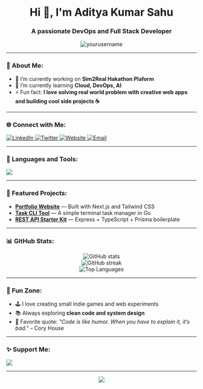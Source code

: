<!-- PROFILE README TEMPLATE -->
<h1 align="center">Hi 👋, I'm Aditya Kumar Sahu</h1>
<h3 align="center">A passionate DevOps and Full Stack Developer</h3>

<p align="center">
  <img src="https://komarev.com/ghpvc/?username=yourusername&label=Profile%20Views&color=0e75b6&style=flat" alt="yourusername" />
</p>

---

### 💫 About Me:
- 🔭 I’m currently working on **Sim2Real Hakathon Plaform**  
- 🌱 I’m currently learning **Cloud, DevOps, AI**  
- ⚡ Fun fact: **I love solving real world problem with creative web apps and building cool side projects ☕**

---

### 🌐 Connect with Me:
<p align="left">
  <a href="https://linkedin.com/in/yourlinkedin" target="blank">
    <img src="https://img.shields.io/badge/LinkedIn-blue?logo=linkedin&logoColor=white" alt="LinkedIn"/>
  </a>
  <a href="https://twitter.com/yourtwitter" target="blank">
    <img src="https://img.shields.io/badge/Twitter-1DA1F2?logo=twitter&logoColor=white" alt="Twitter"/>
  </a>
  <a href="https://yourwebsite.com" target="blank">
    <img src="https://img.shields.io/badge/Website-000?logo=google-chrome&logoColor=white" alt="Website"/>
  </a>
  <a href="mailto:youremail@gmail.com" target="blank">
    <img src="https://img.shields.io/badge/Gmail-D14836?logo=gmail&logoColor=white" alt="Email"/>
  </a>
</p>

---

### 🧰 Languages and Tools:
<p align="left">
  <img src="https://skillicons.dev/icons?i=js,ts,react,nextjs,vue,html,css,nodejs,express,go,python,mysql,postgres,aws,docker,git,vscode,linux" />
</p>

---

### 🚀 Featured Projects:
- [**Portfolio Website**](https://github.com/yourusername/portfolio) — Built with Next.js and Tailwind CSS  
- [**Task CLI Tool**](https://github.com/yourusername/task-cli) — A simple terminal task manager in Go  
- [**REST API Starter Kit**](https://github.com/yourusername/api-starter) — Express + TypeScript + Prisma boilerplate  

---

### 📊 GitHub Stats:
<p align="center">
  <img src="https://github-readme-stats.vercel.app/api?username=yourusername&show_icons=true&theme=tokyonight" alt="GitHub stats" /><br/>
  <img src="https://github-readme-streak-stats.herokuapp.com/?user=yourusername&theme=tokyonight" alt="GitHub streak" /><br/>
  <img src="https://github-readme-stats.vercel.app/api/top-langs/?username=yourusername&layout=compact&theme=tokyonight" alt="Top Languages" />
</p>

---

### 🧠 Fun Zone:
- 🕹️ I love creating small indie games and web experiments  
- 📚 Always exploring **clean code and system design**  
- 🧩 Favorite quote: *"Code is like humor. When you have to explain it, it’s bad."* – Cory House  

---

### ✨ Support Me:
<p>
  <a href="https://www.buymeacoffee.com/yourusername">
    <img src="https://img.shields.io/badge/Buy%20Me%20a%20Coffee-FFDD00?logo=buy-me-a-coffee&logoColor=black" />
  </a>
</p>

---

<p align="center">
  <img src="https://capsule-render.vercel.app/api?type=waving&color=0:00c6ff,100:0072ff&height=120&section=footer"/>
</p>
